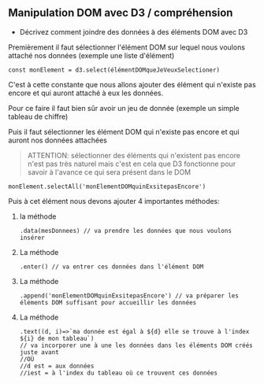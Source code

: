## Manipulation DOM avec D3 / compréhension

- Décrivez comment joindre des données à des éléments DOM avec D3



Premièrement il faut sélectionner l'élément DOM sur lequel nous voulons attaché nos données (exemple une liste d'élément)

```JS D3
const monElement = d3.select(élémentDOMqueJeVeuxSelectioner)
```

C'est à cette constante que nous allons ajouter des élément qui n'existe pas encore et qui auront attaché à eux les données.

Pour ce faire il faut bien sûr avoir un jeu de donnée (exemple un simple tableau de chiffre)

Puis il faut sélectionner les élément DOM qui n'existe pas encore et qui auront nos données attachées 

> ATTENTION:  sélectionner des éléments qui n'existent pas encore n'est pas très naturel mais c'est en cela que D3 fonctionne pour savoir à l'avance ce qui sera présent dans le DOM

```JS D3
monElement.selectAll('monElementDOMquinExsitepasEncore')
```

Puis à cet élément nous devons ajouter 4 importantes méthodes:

1. la méthode 

   ```JS D3
   .data(mesDonnees) // va prendre les données que nous voulons insérer
   ```

2. La méthode 

   ```JS D3
   .enter() // va entrer ces données dans l'élément DOM
   ```

3. La méthode

   ```JS D3
   .append('monElementDOMquinExsitepasEncore') // va préparer les éléments DOM suffisant pour accueillir les données
   ```

4. La méthode

   ```JS D3
   .text((d, i)=>`ma donnée est égal à ${d} elle se trouve à l'index ${i} de mon tableau`) 
   // va incorporer une à une les données dans les éléments DOM créés juste avant 
   //OÙ
   //d est = aux données
   //iest = à l'index du tableau où ce trouvent ces données
   ```